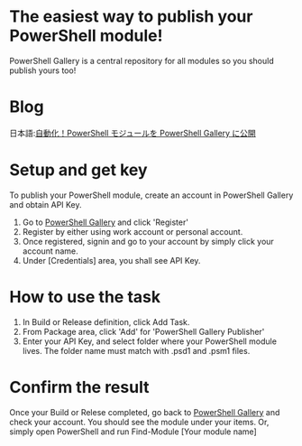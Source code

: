 # The easiest way to publish your PowerShell module!
PowerShell Gallery is a central repository for all modules so you should publish yours too!

# Blog
日本語:[自動化！PowerShell モジュールを PowerShell Gallery に公開](https://blogs.msdn.microsoft.com/kenakamu/2017/04/18/automate-powershell-module-publish/)

# Setup and get key
To publish your PowerShell module, create an account in PowerShell Gallery and obtain API Key.
1. Go to [PowerShell Gallery](https://www.powershellgallery.com/) and click 'Register'
2. Register by either using work account or personal account.
3. Once registered, signin and go to your account by simply click your account name.
4. Under [Credentials] area, you shall see API Key. 

# How to use the task
1. In Build or Release definition, click Add Task.
2. From Package area, click 'Add' for 'PowerShell Gallery Publisher'
3. Enter your API Key, and select folder where your PowerShell module lives. The folder name must match with .psd1 and .psm1 files.

# Confirm the result
Once your Build or Relese completed, go back to [PowerShell Gallery](https://www.powershellgallery.com/) and check your account. You should see the module under your items.
Or, simply open PowerShell and run Find-Module [Your module name]